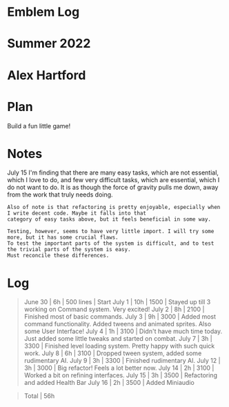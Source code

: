 # Emblem Log
# Summer 2022
# Alex Hartford

 Plan
======
Build a fun little game!

 Notes
=======
July 15
	I'm finding that there are many easy tasks, which are not essential, which I love to do, and few very difficult tasks,
	which are essential, which I do not want to do. It is as though the force of gravity pulls me down, away from the work
	that truly needs doing.

	Also of note is that refactoring is pretty enjoyable, especially when I write decent code. Maybe it falls into that
	category of easy tasks above, but it feels beneficial in some way.
	
	Testing, however, seems to have very little import. I will try some more, but it has some crucial flaws.
	To test the important parts of the system is difficult, and to test the trivial parts of the system is easy.
	Must reconcile these differences.

 Log
=====
> June 30 | 6h  | 500 lines   | Start
> July 1  | 10h | 1500 		  | Stayed up till 3 working on Command system. Very excited!
> July 2  | 8h	| 2100		  | Finished most of basic commands.
> July 3  | 9h  | 3000		  | Added most command functionality. Added tweens and animated sprites. Also some User Interface!
> July 4  | 1h  | 3100		  | Didn't have much time today. Just added some little tweaks and started on combat.
> July 7  | 3h  | 3300		  | Finished level loading system. Pretty happy with such quick work.
> July 8  | 6h  | 3100		  | Dropped tween system, added some rudimentary AI.
> July 9  | 3h  | 3300		  | Finished rudimentary AI.
> July 12 | 3h  | 3000		  | Big refactor! Feels a lot better now.
> July 14 | 2h  | 3100		  | Worked a bit on refining interfaces.
> July 15 | 3h  | 3500		  | Refactoring and added Health Bar
> July 16 | 2h  | 3500 		  | Added Miniaudio

> Total	  | 56h
